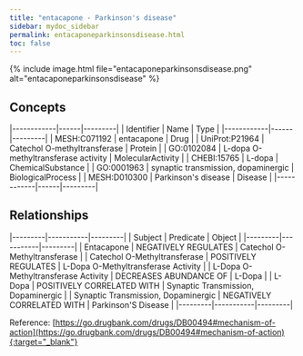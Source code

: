 ```yaml
---
title: "entacapone - Parkinson's disease"
sidebar: mydoc_sidebar
permalink: entacaponeparkinsonsdisease.html
toc: false 
---
```


{% include image.html file="entacaponeparkinsonsdisease.png" alt="entacaponeparkinsonsdisease" %}

## Concepts

|------------|------|---------|
| Identifier | Name | Type    |
|------------|------|---------|
| MESH:C071192 | entacapone | Drug |
| UniProt:P21964 | Catechol O-methyltransferase | Protein |
| GO:0102084 | L-dopa O-methyltransferase activity | MolecularActivity |
| CHEBI:15765 | L-dopa | ChemicalSubstance |
| GO:0001963 | synaptic transmission, dopaminergic | BiologicalProcess |
| MESH:D010300 | Parkinson's disease | Disease |
|------------|------|---------|

## Relationships

|---------|-----------|---------|
| Subject | Predicate | Object  |
|---------|-----------|---------|
| Entacapone | NEGATIVELY REGULATES | Catechol O-Methyltransferase |
| Catechol O-Methyltransferase | POSITIVELY REGULATES | L-Dopa O-Methyltransferase Activity |
| L-Dopa O-Methyltransferase Activity | DECREASES ABUNDANCE OF | L-Dopa |
| L-Dopa | POSITIVELY CORRELATED WITH | Synaptic Transmission, Dopaminergic |
| Synaptic Transmission, Dopaminergic | NEGATIVELY CORRELATED WITH | Parkinson'S Disease |
|---------|-----------|---------|

Reference: [https://go.drugbank.com/drugs/DB00494#mechanism-of-action](https://go.drugbank.com/drugs/DB00494#mechanism-of-action){:target="_blank"}